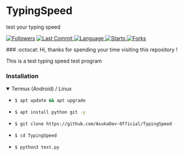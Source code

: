 # TypingSpeed
test your typing speed


<p align="center">
</p>
<p align="center">
<img alt="" align="right" src="https://badges.pufler.dev/visits/AsukaDev-Official/TypingSpeed?style=flat-square&label=Visits&color=fa74b2&logo=GitHub&logoColor=white&labelColor=373e4d"/> <img alt="" align="right" src="https://img.shields.io/github/repo-size/AsukaDev-Official/TypingSpeed?style=flat-square&label=Size&color=fa74b2&labelColor=373e4d"/>
</p>
<a href="https://github.com/AsukaDev-Official/followers">
<img title="Followers" src="https://img.shields.io/github/followers/AsukaDev-Official?label=Followers&color=blue&style=flat-square"></a>
<a href="https://github.com/AsukaDev-Official/TypingSpeed/stargazers/">
  <a href="https://github.com/AsukaDev-Official">
    <img alt="Last Commit" src="https://img.shields.io/github/last-commit/AsukaDev-Official/TypingSpeed.svg"/>
  </a>
  <a href="https://github.com/AsukaDev-Official">
    <img alt="Language" src="https://img.shields.io/github/languages/count/AsukaDev-Official/TypingSpeed.svg"/>
  </a>
  <a href="https://github.com/AsukaDev-Official">
    <img alt="Starts" src="https://img.shields.io/github/stars/AsukaDev-Official/TypingSpeed.svg"/>
  </a>
  <a href="https://github.com/AsukaDev-Official">
    <img alt="Forks" src="https://img.shields.io/github/forks/AsukaDev-Official/TypingSpeed.svg"/>
  </a>
</div>
</p>
### :octocat: Hi, thanks for spending your time visiting this repository !

This is a test typing speed test program


### Installation

  <details open>
  <summary>Termux (Android) / Linux</summary>

  - ```bash
    $ apt update && apt upgrade
    ```

  - ```bash
    $ apt install python git -y
    ```

  - ```bash
    $ git clone https://github.com/AsukaDev-Official/TypingSpeed
    ```

  - ```bash
    $ cd TypingSpeed
    ```

  - ```bash
    $ python3 test.py
    ```
